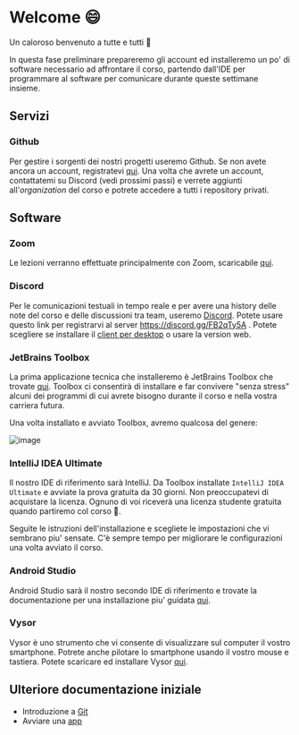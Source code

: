 # Welcome 😄

Un caloroso benvenuto a tutte e tutti 💪

In questa fase preliminare prepareremo gli account ed installeremo un po' di software necessario ad affrontare il corso, partendo dall'IDE per programmare al software per comunicare durante queste settimane insieme.

## Servizi

### Github

Per gestire i sorgenti dei nostri progetti useremo Github. Se non avete ancora un account, registratevi [qui](https://github.com/). Una volta che avrete un account, contattatemi su Discord (vedi prossimi passi) e verrete aggiunti all'_organization_ del corso e potrete accedere a tutti i repository privati.

## Software

### Zoom

Le lezioni verranno effettuate principalmente con Zoom, scaricabile [qui](http://zoom.us/).

### Discord

Per le comunicazioni testuali in tempo reale e per avere una history delle note del corso e delle discussioni tra team, useremo [Discord](https://discord.com/). Potete usare questo link per registrarvi al server https://discord.gg/FB2qTy5A . Potete scegliere se installare il [client per desktop](https://discord.com/download) o usare la version web.

### JetBrains Toolbox

La prima applicazione tecnica che installeremo è JetBrains Toolbox che trovate [qui](https://www.jetbrains.com/toolbox-app/). Toolbox ci consentirà di installare e far convivere "senza stress" alcuni dei programmi di cui avrete bisogno durante il corso e nella vostra carriera futura.

Una volta installato e avviato Toolbox, avremo qualcosa del genere:

![image](https://user-images.githubusercontent.com/19003/104443194-630a3200-5596-11eb-97c0-20a9b08df1b1.png)

### IntelliJ IDEA Ultimate

Il nostro IDE di riferimento sarà IntelliJ. Da Toolbox installate `IntelliJ IDEA Ultimate` e avviate la prova gratuita da 30 giorni. Non preoccupatevi di acquistare la licenza. Ognuno di voi riceverà una licenza studente gratuita quando partiremo col corso 🎊.

Seguite le istruzioni dell'installazione e scegliete le impostazioni che vi sembrano piu' sensate. C'è sempre tempo per migliorare le configurazioni una volta avviato il corso.

### Android Studio

Android Studio sarà il nostro secondo IDE di riferimento e trovate la documentazione per una installazione piu' guidata [qui](./tools/android-studio.md).

### Vysor

Vysor è uno strumento che vi consente di visualizzare sul computer il vostro smartphone. Potrete anche pilotare lo smartphone usando il vostro mouse e tastiera. Potete scaricare ed installare Vysor [qui](https://www.vysor.io/).

## Ulteriore documentazione iniziale

* Introduzione a [Git](./tools/git.md)
* Avviare una [app](./tools/android-studio-runanapp.md)
